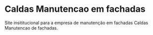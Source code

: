 # Caldas Manutencao em fachadas
 Site insititucional para a empresa de manutenção em fachadas Caldas Manutencao de fachadas.
 
